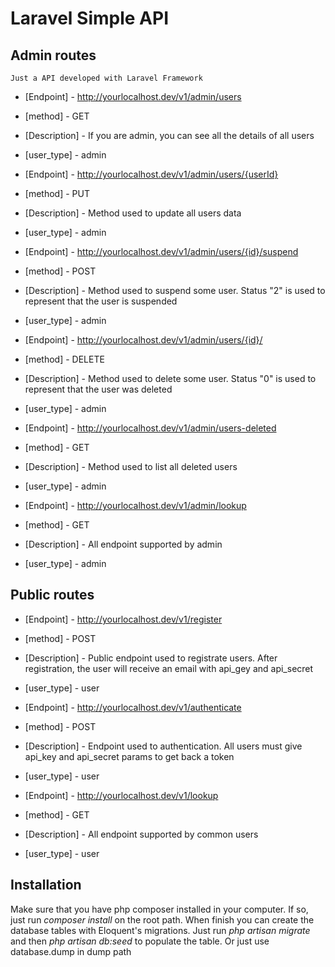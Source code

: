 # Laravel Simple API


## Admin routes
    Just a API developed with Laravel Framework


* [Endpoint]  -   http://yourlocalhost.dev/v1/admin/users
* [method] - GET
* [Description] - If you are admin, you can see all the details of all users<br>
* [user_type] -  admin


* [Endpoint]  -   http://yourlocalhost.dev/v1/admin/users/{userId}
* [method] - PUT
* [Description] - Method used to update all users data<br>
* [user_type] -  admin


* [Endpoint]  -   http://yourlocalhost.dev/v1/admin/users/{id}/suspend
* [method] - POST
* [Description] - Method used to suspend some user. Status "2" is used to represent that the user is suspended<br>
* [user_type] -  admin


* [Endpoint]  -   http://yourlocalhost.dev/v1/admin/users/{id}/
* [method] - DELETE
* [Description] - Method used to delete  some user. Status "0" is used to represent that the user was deleted<br>
* [user_type] -  admin


* [Endpoint]  -   http://yourlocalhost.dev/v1/admin/users-deleted
* [method] - GET
* [Description] - Method used to list all deleted users
* [user_type] -  admin

 
* [Endpoint]  -   http://yourlocalhost.dev/v1/admin/lookup
* [method] - GET
* [Description] - All endpoint supported by admin
* [user_type] -  admin


## Public routes

* [Endpoint]  -   http://yourlocalhost.dev/v1/register
* [method] - POST
* [Description] - Public endpoint used to registrate users.  After registration, the user will receive an email with api_gey and api_secret
* [user_type] -  user


* [Endpoint]  -   http://yourlocalhost.dev/v1/authenticate
* [method] - POST
* [Description] - Endpoint used to authentication. All users must give api_key and api_secret params to get back a token
* [user_type] -  user


* [Endpoint]  -   http://yourlocalhost.dev/v1/lookup
* [method] - GET
* [Description] - All endpoint supported by common users
* [user_type] -  user


## Installation

Make sure that you have php composer installed in your computer. If so, just run _composer install_ on the root path. When finish you can create the database tables with Eloquent's migrations. Just run _php artisan migrate_ and then _php artisan db:seed_ to populate the table. Or just use database.dump in dump path


